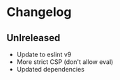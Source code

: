 # Changelog

## Unlreleased

* Update to eslint v9
* More strict CSP (don't allow eval)
* Updated dependencies
